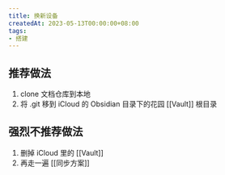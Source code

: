 ```yaml
---
title: 换新设备
createdAt: 2023-05-13T00:00:00+08:00
tags:
- 搭建
---
```


## 推荐做法

1. clone 文档仓库到本地
2. 将 .git 移到 iCloud 的 Obsidian 目录下的花园 [[Vault]] 根目录

## 强烈不推荐做法

1. 删掉 iCloud 里的 [[Vault]]
2. 再走一遍 [[同步方案]]
